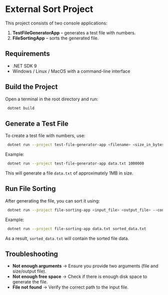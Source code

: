 # External Sort Project

This project consists of two console applications:
1. **TestFileGeneratorApp** – generates a test file with numbers.
2. **FileSortingApp** – sorts the generated file.

## Requirements

- .NET SDK 9
- Windows / Linux / MacOS with a command-line interface

## Build the Project

Open a terminal in the root directory and run:
```sh
 dotnet build
```

## Generate a Test File

To create a test file with numbers, use:
```sh
 dotnet run --project test-file-generator-app <filename> <size_in_bytes> --configuration Release
```
Example:
```sh
 dotnet run --project test-file-generator-app data.txt 1000000
```
This will generate a file `data.txt` of approximately 1MB in size.

## Run File Sorting

After generating the file, you can sort it using:
```sh
 dotnet run --project file-sorting-app <input_file> <output_file> --configuration Release
```
Example:
```sh
 dotnet run --project file-sorting-app data.txt sorted_data.txt
```
As a result, `sorted_data.txt` will contain the sorted file data.

## Troubleshooting

- **Not enough arguments** → Ensure you provide two arguments (file and size/output file).
- **Not enough free space** → Check if there is enough disk space to generate the file.
- **File not found** → Verify the correct path to the input file.